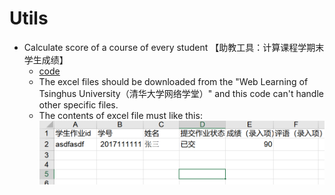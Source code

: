 # Utils

* Calculate score of a course of every student
  【助教工具：计算课程学期末学生成绩】
  * [code](./score_calculate/cal_score.py)
  * The excel files should be downloaded from the "Web Learning of Tsinghus University（清华大学网络学堂）" and this code can't handle other specific files.
  * The contents of excel file must like this:
    ![file contents](./score_calculate/snipaste.png)
